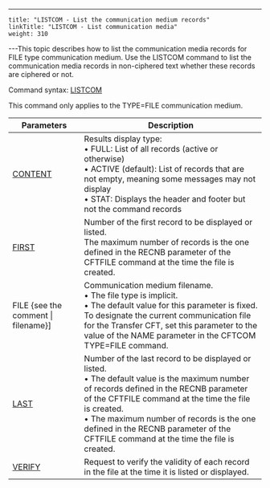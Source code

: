 ---
    title: "LISTCOM - List the communication medium records"
    linkTitle: "LISTCOM - List communication media"
    weight: 310
---This topic describes how to list the communication media records for
FILE type communication medium. Use the LISTCOM command to list the communication media
records in non-ciphered text whether these records are ciphered or not.

Command syntax: [LISTCOM](../../../command_summary#LISTCOM)

This command only applies to
the TYPE=FILE communication medium.


| Parameters  | Description  |
| --- | --- |
| [CONTENT](../../../command_summary/parameter_intro/content)  | Results display type:<br/> • FULL: List of all records (active or otherwise)<br/> • ACTIVE (default): List of records that are not empty, meaning some messages may not display<br/> • STAT: Displays the header and footer but not the command records |
| [FIRST]() | Number of the first record to be displayed or listed.<br/> The maximum number of records is the one defined in the RECNB parameter of the CFTFILE command at the time the file is created. |
| FILE {see the comment &#124; filename}] | Communication medium filename.<br/> • The file type is implicit.<br/> • The default value for this parameter is fixed.<br/> To designate the current communication file for the Transfer CFT, set this parameter to the value of the NAME parameter in the CFTCOM TYPE=FILE command. |
| [LAST]()  | Number of the last record to be displayed or listed.<br/> • The default value is the maximum number of records defined in the RECNB parameter of the CFTFILE command at the time the file is created.<br/> • The maximum number of records is the one defined in the RECNB parameter of the CFTFILE command at the time the file is created. |
| [VERIFY](../../../command_summary/parameter_intro/verify) | Request to verify the validity of each record in the file at the time it is listed or displayed. |


